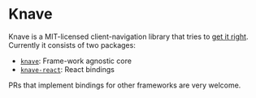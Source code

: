 # Knave

Knave is a MIT-licensed client-navigation library that tries to [get it right](https://github.com/cyco130/knave/blob/main/design.md). Currently it consists of two packages:

- [`knave`](https://github.com/cyco130/knave/tree/main/packages/knave): Frame-work agnostic core
- [`knave-react`](https://github.com/cyco130/knave/tree/main/packages/knave-react): React bindings

PRs that implement bindings for other frameworks are very welcome.